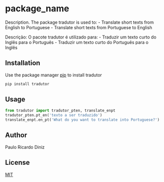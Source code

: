 # package_name

Description. 
The package tradutor is used to:
	- Translate short texts from English to Portuguese
	- Translate short texts from Portuguese to English

Descrição:
O pacote tradutor é utilizado para:
	- Traduzir um texto curto do Inglês para o Português
	- Traduzir um texto curto do Português para o Inglês

## Installation

Use the package manager [pip](https://pip.pypa.io/en/stable/) to install tradutor

```bash
pip install tradutor
```

## Usage

```python
from tradutor import tradutor_pten, translate_enpt
tradutor_pten.pt_en('texto a ser traduzido')
translate_enpt.en_pt('What do you want to translate into Portuguese?')
```

## Author
Paulo Ricardo Diniz

## License
[MIT](https://choosealicense.com/licenses/mit/)
